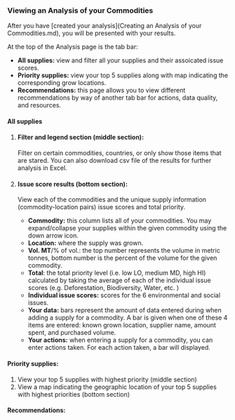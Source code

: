 ### Viewing an Analysis of your Commodities
After you have [created your analysis](Creating an Analysis of your Commodities.md), you will be presented with your results. 

At the top of the Analysis page is the tab bar: 

- **All supplies:** view and filter all your supplies and their assoicated issue scores.
- **Priority supplies:** view your top 5 supplies along with map indicating the corresponding grow locations. 
- **Recommendations:** this page allows you to view different recommendations by way of another tab bar for actions, data quality, and resources. 

#### All supplies
1. #### Filter and legend section (middle section):
    Filter on certain commodities, countries, or only show those items that are stared. You can also download csv file of the results for further analysis in Excel. 
2. #### Issue score results (bottom section):

    View each of the commodities and the unique supply information (commodity-location pairs) issue scores and total priority. 

    - **Commodity:** this column lists all of your commodities. You may expand/collapse your supplies within the given commodity using the down arrow icon.
    - **Location:** where the supply was grown.
    - **Vol. MT**/% of vol.: the top number represents the volume in metric tonnes, bottom number is the percent of the volume for the given commodity. 
    - **Total**: the total priority level (i.e. low LO, medium MD, high HI) calculated by taking the average of each of the individual issue scores (e.g. Deforestation, Biodiversity, Water, etc. )
    - **Individual issue scores:** scores for the 6 environmental and social issues. 
    - **Your data:** bars represent the amount of data entered during when adding a supply for a commodity. A bar is given when one of these 4 items are entered: known grown location, supplier name, amount spent, and purchased volume. 
    - **Your actions:** when entering a supply for a commodity, you can enter actions taken. For each action taken, a bar will displayed. 

#### **Priority supplies:** 
1. View your top 5 supplies with highest priority (middle section)
2. View a map indicating the geographic location of your top 5 supplies with highest priorities (bottom section)


#### **Recommendations:** 


